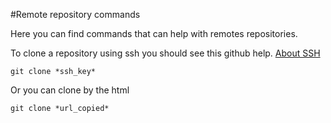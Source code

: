#Remote repository commands

Here you can find commands that can help with remotes repositories.

To clone a repository using ssh you should see this github help.
[About SSH](https://help.github.com/articles/about-ssh/)

`git clone *ssh_key*`

Or you can clone by the html

`git clone *url_copied*`
